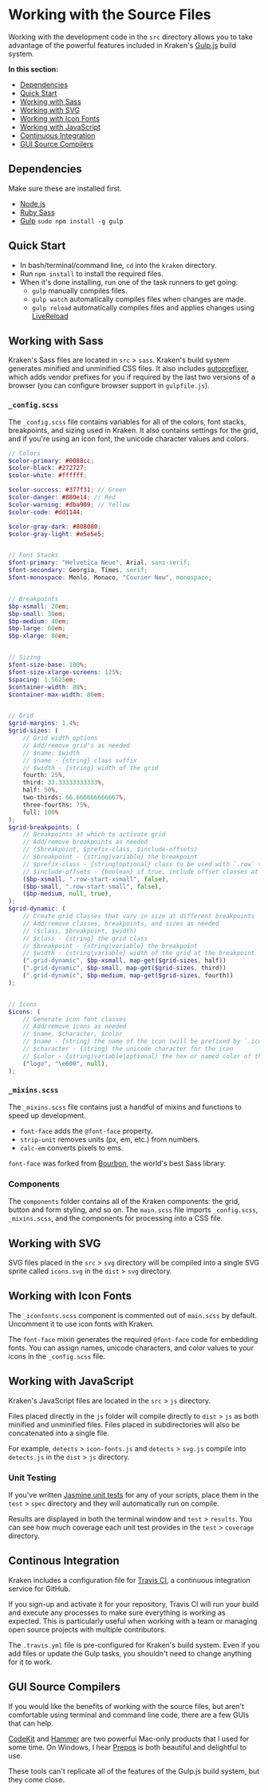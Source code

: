 # Working with the Source Files

Working with the development code in the `src` directory allows you to take advantage of the powerful features included in Kraken's [Gulp.js](http://gulpjs.com) build system.

<nav>
	<strong>In this section:</strong>
	<ul>
		<li><a data-scroll href="#dependencies">Dependencies</a></li>
		<li><a data-scroll href="#quick-start">Quick Start</a></li>
		<li><a data-scroll href="#working-with-sass">Working with Sass</a></li>
		<li><a data-scroll href="#working-with-svg">Working with SVG</a></li>
		<li><a data-scroll href="#working-with-icon-fonts">Working with Icon Fonts</a></li>
		<li><a data-scroll href="#working-with-javascript">Working with JavaScript</a></li>
		<li><a data-scroll href="#continuous-integration">Continuous Integration</a></li>
		<li><a data-scroll href="#gui-source-compilers">GUI Source Compilers</a></li>
	</ul>
</nav>


<h2 id="dependencies">Dependencies</h2>

Make sure these are installed first.

* [Node.js](http://nodejs.org/)
* [Ruby Sass](http://sass-lang.com/install)
* [Gulp](http://gulpjs.com/)</a> `sudo npm install -g gulp`


<h2 id="quick-start">Quick Start</h2>

* In bash/terminal/command line, `cd` into the `kraken` directory.
* Run `npm install` to install the required files.
* When it's done installing, run one of the task runners to get going:
	* `gulp` manually compiles files.
	* `gulp watch` automatically compiles files when changes are made.
	* `gulp reload` automatically compiles files and applies changes using <a href="">[LiveReload](http://livereload.com/)


<h2 id="working-with-sass">Working with Sass</h2>

Kraken's Sass files are located in `src` > `sass`. Kraken's build system generates minified and unminified CSS files. It also includes [autoprefixer](https://github.com/postcss/autoprefixer), which adds vendor prefixes for you if required by the last two versions of a browser (you can configure browser support in `gulpfile.js`).

### `_config.scss`

The `_config.scss` file contains variables for all of the colors, font stacks, breakpoints, and sizing used in Kraken. It also contains settings for the grid, and if you're using an icon font, the unicode character values and colors.

```scss
// Colors
$color-primary: #0088cc;
$color-black: #272727;
$color-white: #ffffff;

$color-success: #377f31; // Green
$color-danger: #880e14; // Red
$color-warning: #dba909; // Yellow
$color-code: #dd1144;

$color-gray-dark: #808080;
$color-gray-light: #e5e5e5;


// Font Stacks
$font-primary: "Helvetica Neue", Arial, sans-serif;
$font-secondary: Georgia, Times, serif;
$font-monospace: Menlo, Monaco, "Courier New", monospace;


// Breakpoints
$bp-xsmall: 20em;
$bp-small: 30em;
$bp-medium: 40em;
$bp-large: 60em;
$bp-xlarge: 80em;


// Sizing
$font-size-base: 100%;
$font-size-xlarge-screens: 125%;
$spacing: 1.5625em;
$container-width: 88%;
$container-max-width: 80em;


// Grid
$grid-margins: 1.4%;
$grid-sizes: (
	// Grid width options
	// Add/remove grid's as needed
	// $name: $width
	// $name - {string} class suffix
	// $width - {string} width of the grid
	fourth: 25%,
	third: 33.33333333333%,
	half: 50%,
	two-thirds: 66.666666666667%,
	three-fourths: 75%,
	full: 100%
);
$grid-breakpoints: (
	// Breakpoints at which to activate grid
	// Add/remove breakpoints as needed
	// ($breakpoint, $prefix-class, $include-offsets)
	// $breakpoint - {string|variable} the breakpoint
	// $prefix-class - {string|optional} class to be used with `.row` to activate grid
	// $include-offsets - {boolean} if true, include offset classes at this breakpoint
	($bp-xsmall, ".row-start-xsmall", false),
	($bp-small, ".row-start-small", false),
	($bp-medium, null, true),
);
$grid-dynamic: (
	// Create grid classes that vary in size at different breakpoints
	// Add/remove classes, breakpoints, and sizes as needed
	// ($class, $breakpoint, $width)
	// $class - {string} the grid class
	// $breakpoint - {string|variable} the breakpoint
	// $width - {string|variable} width of the grid at the breakpoint
	(".grid-dynamic", $bp-xsmall, map-get($grid-sizes, half))
	(".grid-dynamic", $bp-small, map-get($grid-sizes, third))
	(".grid-dynamic", $bp-medium, map-get($grid-sizes, fourth))
);


// Icons
$icons: (
	// Generate icon font classes
	// Add/remove icons as needed
	// $name, $character, $color
	// $name - {string} the name of the icon (will be prefixed by `.icon-`)
	// $character - {string} the unicode character for the icon
	// $color - {string|variable|optional} the hex or named color of the icon
	("logo", "\e600", null),
);
```

### `_mixins.scss`

The `_mixins.scss` file contains just a handful of mixins and functions to speed up development.

* `font-face` adds the `@font-face` property.
* `strip-unit` removes units (px, em, etc.) from numbers.
* `calc-em` converts pixels to ems.

`font-face` was forked from [Bourbon](http://bourbon.io/), the world's best Sass library.


### Components

The `components` folder contains all of the Kraken components: the grid, button and form styling, and so on. The `main.scss` file imports `_config.scss`, `_mixins.scss`, and the components for processing into a CSS file.


<h2 id="working-with-svg">Working with SVG</h2>

SVG files placed in the `src` > `svg` directory will be compiled into a single SVG sprite called `icons.svg` in the `dist` > `svg` directory.


<h2 id="working-with-icon-fonts">Working with Icon Fonts</h2>

The `_iconfonts.scss` component is commented out of `main.scss` by default. Uncomment it to use icon fonts with Kraken.

The `font-face` mixin generates the required `@font-face` code for embedding fonts. You can assign names, unicode characters, and color values to your icons in the `_config.scss` file.


<h2 id="working-with-javascript">Working with JavaScript</h2>

Kraken's JavaScript files are located in the `src` > `js` directory.

Files placed directly in the `js` folder will compile directly to `dist` > `js` as both minified and unminified files. Files placed in subdirectories will also be concatenated into a single file.

For example, `detects` > `icon-fonts.js` and `detects` > `svg.js` compile into `detects.js` in the `dist` > `js` directory.

### Unit Testing

If you've written [Jasmine unit tests](http://jasmine.github.io/) for any of your scripts, place them in the `test` > `spec` directory and they will automatically run on compile.

Results are displayed in both the terminal window and `test` > `results`. You can see how much coverage each unit test provides in the `test` > `coverage` directory.


<h2 id="continuous-integration">Continous Integration</h2>

Kraken includes a configuration file for [Travis CI](http://docs.travis-ci.com/user/getting-started/), a continuous integration service for GitHub.

If you sign-up and activate it for your repository, Travis CI will run your build and execute any processes to make sure everything is working as expected. This is particularly useful when working with a team or managing open source projects with multiple contributors.

The `.travis.yml` file is pre-configured for Kraken's build system. Even if you add files or update the Gulp tasks, you shouldn't need to change anything for it to work.


<h2 id="gui-source-compilers">GUI Source Compilers</h2>

If you would like the benefits of working with the source files, but aren't comfortable using terminal and command line code, there are a few GUIs that can help.

[CodeKit](https://incident57.com/codekit/) and [Hammer](http://hammerformac.com/) are two powerful Mac-only products that I used for some time. On Windows, I hear [Prepos](http://alphapixels.com/prepros/) is both beautiful and delightful to use.</p>

These tools can't replicate all of the features of the Gulp.js build system, but they come close.